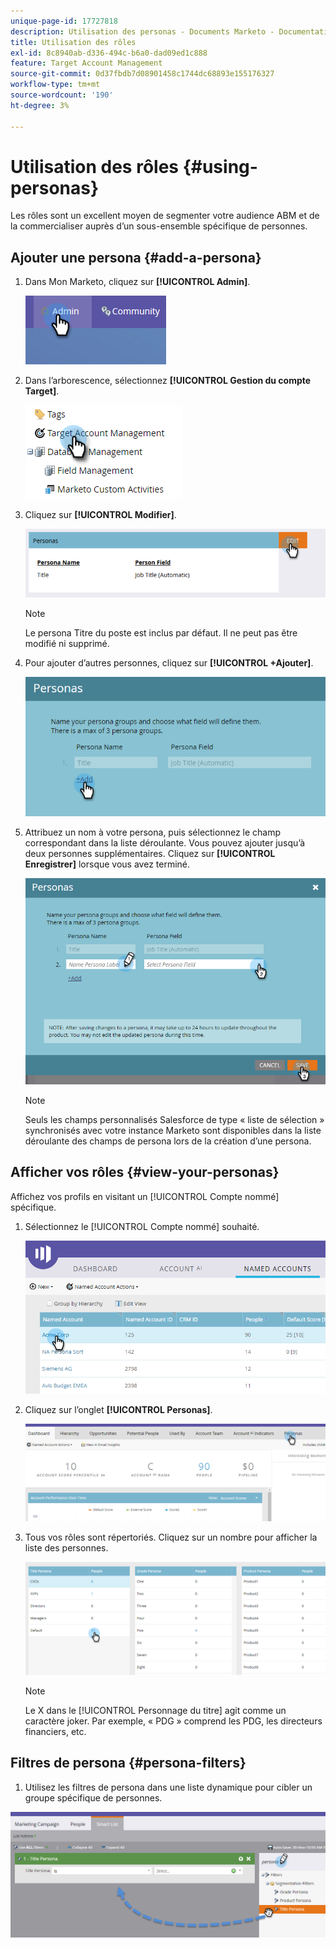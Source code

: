 ```yaml
---
unique-page-id: 17727818
description: Utilisation des personas - Documents Marketo - Documentation du produit
title: Utilisation des rôles
exl-id: 8c8940ab-d336-494c-b6a0-dad09ed1c888
feature: Target Account Management
source-git-commit: 0d37fbdb7d08901458c1744dc68893e155176327
workflow-type: tm+mt
source-wordcount: '190'
ht-degree: 3%

---
```


# Utilisation des rôles {#using-personas}

Les rôles sont un excellent moyen de segmenter votre audience ABM et de la commercialiser auprès d’un sous-ensemble spécifique de personnes.

## Ajouter une persona {#add-a-persona}

1. Dans Mon Marketo, cliquez sur **[!UICONTROL Admin]**.

   ![](assets/one.png)

1. Dans l’arborescence, sélectionnez **[!UICONTROL Gestion du compte Target]**.

   ![](assets/using-personas-2.png)

1. Cliquez sur **[!UICONTROL Modifier]**.

   ![](assets/three.png)

   >[!NOTE]
   >
   >Le persona Titre du poste est inclus par défaut. Il ne peut pas être modifié ni supprimé.

1. Pour ajouter d’autres personnes, cliquez sur **[!UICONTROL +Ajouter]**.

   ![](assets/four.png)

1. Attribuez un nom à votre persona, puis sélectionnez le champ correspondant dans la liste déroulante. Vous pouvez ajouter jusqu’à deux personnes supplémentaires. Cliquez sur **[!UICONTROL Enregistrer]** lorsque vous avez terminé.

   ![](assets/five.png)

   >[!NOTE]
   >
   >Seuls les champs personnalisés Salesforce de type « liste de sélection » synchronisés avec votre instance Marketo sont disponibles dans la liste déroulante des champs de persona lors de la création d’une persona.

## Afficher vos rôles {#view-your-personas}

Affichez vos profils en visitant un [!UICONTROL Compte nommé] spécifique.

1. Sélectionnez le [!UICONTROL Compte nommé] souhaité.

   ![](assets/one-a.png)

1. Cliquez sur l’onglet **[!UICONTROL Personas]**.

   ![](assets/two-a.png)

1. Tous vos rôles sont répertoriés. Cliquez sur un nombre pour afficher la liste des personnes.

   ![](assets/three-a.png)

   >[!NOTE]
   >
   >Le X dans le [!UICONTROL Personnage du titre] agit comme un caractère joker. Par exemple, « PDG » comprend les PDG, les directeurs financiers, etc.

## Filtres de persona {#persona-filters}

1. Utilisez les filtres de persona dans une liste dynamique pour cibler un groupe spécifique de personnes.

![](assets/one-b.png)
